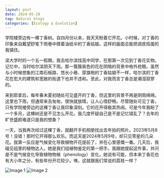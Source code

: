 ```yaml
---
layout: post
date: 2024-05-29
tag: Natural blogs
categories: [Ecology & Evolution]
---
```



学院楼旁边有一棵丁香树。自四月份以来，我天天盼着它开花。小时候，对丁香的印象来自戴望舒笔下雨巷中撑着油纸伞的丁香姑娘。这样的画面总能把调皮捣蛋的我镇住。
<!--more-->

读大学时的一个五一假期，我去哈尔滨找高中同学，在那第一次见到丁香花实物。记忆中，当时哈尔滨阴天下雨。那一簇簇紫色的花在阴暗的背景中格外抢眼。虽然与小时候想象的江南石板路、悠长小巷、穿旗袍的丁香姑娘不一样，哈尔滨的丁香花在宏大的建筑和宽敞的街道下也并不违和。至此，对我而言丁香总是潮湿寂寥的。

来到耶拿后，每年春末夏初随处可见盛开的丁香，但这里的背景不再是阴雨绵绵。这里也下雨，但通常来去匆匆，很快就放晴，让人心情舒畅。尽管随处可见丁香，只有学院楼旁边的这棵丁香让我印象深刻。它的花开得极其热闹。可是今年我盼了一个多月，这棵树还是不见怎么开花。我几度怀疑自己是不是记忆错乱了？去年的旷世盛颜难道只是我的想象？

一天，当我再次经过这棵丁香，就翻开手机相册找出去年拍的照片。2023年5月8号！没错！那时它开得那么欢乐。而这天是2024年5月9号，却只见零星的几朵花。我第一反应是气候变化导致植物开花提前了，并在心里感慨一番。几天后，我碰见组里的植物达人。她是我们组植物鉴定的第一把手。我跟她提起这件事，并问是不是气候变化导致植物物候（phenology）变化。她说有可能，但本来丁香花也有大小年之分，有些年份开花较少。咦，这就跟我们常说的荔枝一样？

<div class="image-row">
  <img src="/assets/img/丁香1.jpg" alt="Image 1" class="image">
  <img src="/assets/img/丁香2.jpg" alt="Image 2" class="image">
</div>
